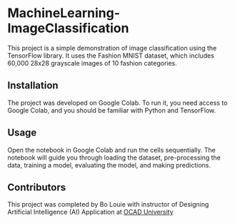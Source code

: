 # MachineLearning-ImageClassification

This project is a simple demonstration of image classification using the TensorFlow library. It uses the Fashion MNIST dataset, which includes 60,000 28x28 grayscale images of 10 fashion categories.

## Installation

The project was developed on Google Colab. To run it, you need access to Google Colab, and you should be familiar with Python and TensorFlow. 

## Usage

Open the notebook in Google Colab and run the cells sequentially. The notebook will guide you through loading the dataset, pre-processing the data, training a model, evaluating the model, and making predictions.

## Contributors

This project was completed by Bo Louie with instructor of Designing Artificial Intelligence (AI) Application at [OCAD University](https://continuingstudies.ocadu.ca/search/publicCourseSearchDetails.do;jsessionid=ADA39B1DFE6A4FF7C787B1C4E1FA8111?method=load&courseId=12164429)
